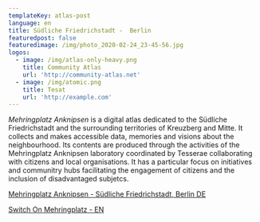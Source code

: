 ```yaml
---
templateKey: atlas-post
language: en
title: Südliche Friedrichstadt -  Berlin
featuredpost: false
featuredimage: /img/photo_2020-02-24_23-45-56.jpg
logos:
  - image: /img/atlas-only-heavy.png
    title: Community Atlas
    url: 'http://community-atlas.net'
  - image: /img/atomic.png
    title: Tesat
    url: 'http://example.com'
---
```

*Mehringplatz Anknipsen* is a digital atlas dedicated to the Südliche Friedrichstadt and the surrounding territories of Kreuzberg and Mitte. <!-- end --> It collects and makes accessible data, memories and visions about the neighbourhood. Its contents are produced through the activities of the Mehringplatz Anknipsen laboratory coordinated by Tesserae collaborating with citizens and local organisations. It has a particular focus on  initiatives and communitry hubs facilitating the engagement of citizens and the inclusion of disadvantaged subjetcs. 

[Mehringplatz Anknipsen - Südliche Friedrichstadt, Berlin DE](http://mehringplatz-de.community-atlas.net)

[Switch On Mehringplatz - EN ](https://mehringplatz-en.community-atlas.net)

